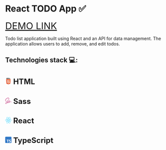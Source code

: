   # React TODO App ✅
  <a href="https://stadnytskyi-ivan.github.io/TODO-App/" style="font-size: 30px;">DEMO LINK</a>
  
  <p>
    Todo list application built using React and an API for data management. The application allows users to add, remove, and edit todos.
  </p>

  ## Technologies stack 💻:
   <h2 style="font-size: 24px;">
    <img src="./src/images/readme/HTML.png" alt="HTML" width="20" height="20">
      HTML
  </h2>
  <h2 style="font-size: 24px;">
    <img src="./src/images/readme/Sass.svg" alt="Sass" width="20" height="20">
      Sass
  </h2>
  <h2 style="font-size: 24px;">
    <img src="./src/images/readme/React-icon.svg.png" alt="React" width="20" height="20">
      React
  </h2>
  <h2 style="font-size: 24px;">
    <img src="./src/images/readme/Typescript.svg" alt="TypeScript" width="20" height="20">
      TypeScript
  </h2>

